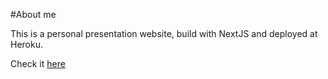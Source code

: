 #About me

This is a personal presentation website, build with NextJS and deployed at Heroku.

Check it <a href="https://who-is-tauan.herokuapp.com/">here<a/>

